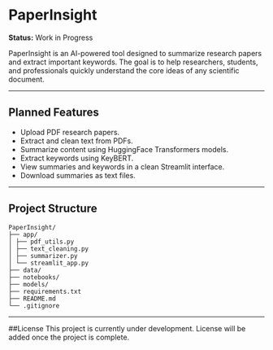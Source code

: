 # PaperInsight

**Status:** Work in Progress

PaperInsight is an AI-powered tool designed to summarize research papers and extract important keywords. The goal is to help researchers, students, and professionals quickly understand the core ideas of any scientific document.

---

## Planned Features

- Upload PDF research papers.
- Extract and clean text from PDFs.
- Summarize content using HuggingFace Transformers models.
- Extract keywords using KeyBERT.
- View summaries and keywords in a clean Streamlit interface.
- Download summaries as text files.

---

## Project Structure
```
PaperInsight/
├── app/ 
│ ├── pdf_utils.py 
│ ├── text_cleaning.py 
│ ├── summarizer.py 
│ └── streamlit_app.py 
├── data/ 
├── notebooks/ 
├── models/ 
├── requirements.txt 
├── README.md 
└── .gitignore 
```

---
##License
This project is currently under development. License will be added once the project is complete.
